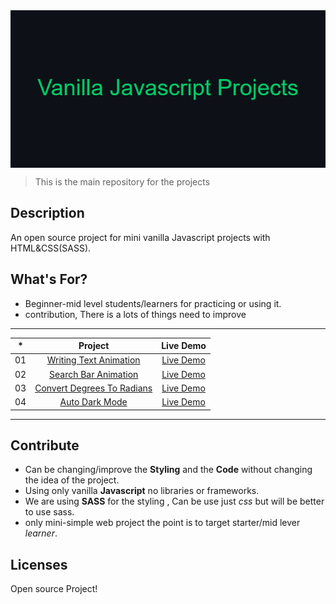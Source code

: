 <img src="src/assets/Vanilla_Javascript_Projects_banner.png" alt="Plain Javascript Project" align="center">

> This is the main repository for the projects

## Description
An open source project for mini vanilla Javascript projects with HTML&CSS(SASS).

## What's For?
* Beginner-mid level students/learners for practicing or using it.
* contribution, There is a lots of things need to improve

---

|*| Project | Live Demo |
|:-:| :--------: | :---------: |
|01| [Writing Text Animation](https://github.com/stevePHXela/vanilla-javascript-projects/tree/master/Writing%20Text%20Animation) | [Live Demo](https://codepen.io/steveFkela/pen/yLKMvpN) |
|02| [Search Bar Animation](https://github.com/stevePHXela/vanilla-javascript-projects/tree/master/Search%20Bar%20Animation) | [Live Demo](https://codepen.io/steveFkela/pen/WNzjYzr) |
|03| [Convert Degrees To Radians](https://github.com/stevePHXela/vanilla-javascript-projects/tree/master/Convert%20Degress%20To%20Radians) | [Live Demo]() |
|04| [Auto Dark Mode](https://github.com/stevePHXela/vanilla-javascript-projects/tree/master/Auto%20Dark%20Mode) | [Live Demo]() |

---

## Contribute
* Can be changing/improve the **Styling** and the **Code** without changing the idea of the project.
* Using only vanilla **Javascript** no libraries or frameworks.
* We are using **SASS** for the styling , Can be use just *css* but will be better to use sass.
* only mini-simple web project the point is to target starter/mid lever *learner*.

## Licenses
Open source Project!
